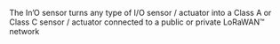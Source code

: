 The In’O sensor turns any type of I/O sensor / actuator into a Class A or Class C sensor / actuator connected to a public or private LoRaWAN™ network